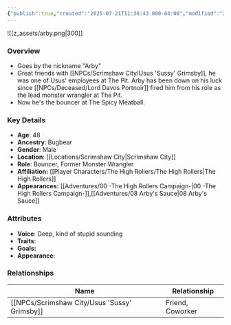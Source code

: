 ```yaml
---
{"publish":true,"created":"2025-07-21T11:30:43.000-04:00","modified":"2025-10-03T09:45:53.900-04:00","published":"2025-10-03T09:45:53.900-04:00","cssclasses":"","Age":"48","Ancestry":["Bugbear"],"Gender":"Male","Location":["[[Scrimshaw City]]"],"Role":["Bouncer, Former Monster Wrangler"],"Affiliation":["[[The High Rollers]]"],"Appearances":["[[00 -The High Rollers Campaign-]]","[[08 Arby's Sauce|08 Arby's Sauce]]"]}
---
```



![[z_assets/arby.png|300]]

### Overview
- Goes by the nickname "Arby"
- Great friends with [[NPCs/Scrimshaw City/Usus 'Sussy' Grimsby]], he was one of Usus' employees at The Pit. Arby has been down on his luck since [[NPCs/Deceased/Lord Davos Portnoir]] fired him from his role as the lead monster wrangler at The Pit. 
- Now he's the bouncer at The Spicy Meatball.

### Key Details
- **Age**: 48
- **Ancestry**: Bugbear
- **Gender**: Male
- **Location**: [[Locations/Scrimshaw City\|Scrimshaw City]]
- **Role**: Bouncer, Former Monster Wrangler
- **Affiliation:** [[Player Characters/The High Rollers/The High Rollers\|The High Rollers]]
- **Appearances:** [[Adventures/00 -The High Rollers Campaign-\|00 -The High Rollers Campaign-]],[[Adventures/08 Arby's Sauce\|08 Arby's Sauce]]

### Attributes
- **Voice**: Deep, kind of stupid sounding
- **Traits**: 
- **Goals:** 
- **Appearance**: 

### Relationships

| Name             | Relationship     |
| ---------------- | ---------------- |
| [[NPCs/Scrimshaw City/Usus 'Sussy' Grimsby]] | Friend, Coworker |
